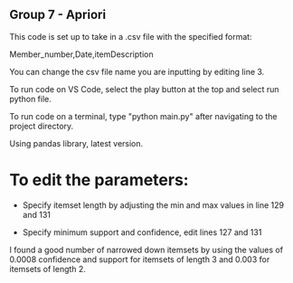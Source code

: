 ## Group 7 - Apriori

This code is set up to take in a .csv file with the specified format:

Member_number,Date,itemDescription

You can change the csv file name you are inputting by editing line 3.

To run code on VS Code, select the play button at the top and select run python file.

To run code on a terminal, type "python main.py" after navigating to the project directory.

Using pandas library, latest version.

# To edit the parameters:

- Specify itemset length by adjusting the min and max values in line 129 and 131

- Specify minimum support and confidence, edit lines 127 and 131

I found a good number of narrowed down itemsets by using the values of 0.0008 confidence and support for itemsets of length 3 and 0.003 for itemsets of length 2.


